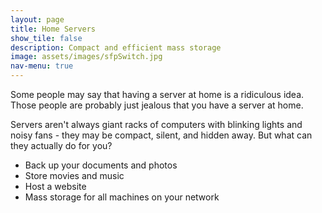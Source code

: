 ```yaml
---
layout: page
title: Home Servers
show_tile: false
description: Compact and efficient mass storage
image: assets/images/sfpSwitch.jpg
nav-menu: true
---
```


Some people may say that having a server at home is a ridiculous idea. Those people are probably just jealous that you have a server at home.

Servers aren't always giant racks of computers with blinking lights and noisy fans - they may be compact, silent, and hidden away. But what can they actually do for you?

- Back up your documents and photos
- Store movies and music
- Host a website
- Mass storage for all machines on your network
